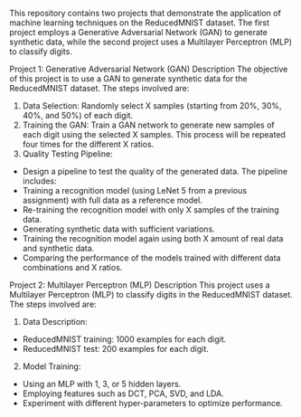 This repository contains two projects that demonstrate the application of machine learning techniques on the ReducedMNIST dataset. The first project employs a Generative Adversarial Network (GAN) to generate synthetic data, while the second project uses a Multilayer Perceptron (MLP) to classify digits.

Project 1: Generative Adversarial Network (GAN)
Description
The objective of this project is to use a GAN to generate synthetic data for the ReducedMNIST dataset. 
The steps involved are:
1. Data Selection: Randomly select X samples (starting from 20%, 30%, 40%, and 50%) of each digit.
2. Training the GAN: Train a GAN network to generate new samples of each digit using the selected X samples. This process will be repeated four times for the different X ratios.
3. Quality Testing Pipeline:
 - Design a pipeline to test the quality of the generated data. The pipeline includes:
 - Training a recognition model (using LeNet 5 from a previous assignment) with full data as a reference model.
 - Re-training the recognition model with only X samples of the training data.
 - Generating synthetic data with sufficient variations.
 - Training the recognition model again using both X amount of real data and synthetic data.
 - Comparing the performance of the models trained with different data combinations and X ratios.


Project 2: Multilayer Perceptron (MLP)
Description
This project uses a Multilayer Perceptron (MLP) to classify digits in the ReducedMNIST dataset. 
The steps involved are:
1. Data Description:
 - ReducedMNIST training: 1000 examples for each digit.
 - ReducedMNIST test: 200 examples for each digit.
2. Model Training:
 - Using an MLP with 1, 3, or 5 hidden layers.
 - Employing features such as DCT, PCA, SVD, and LDA.
 - Experiment with different hyper-parameters to optimize performance.

